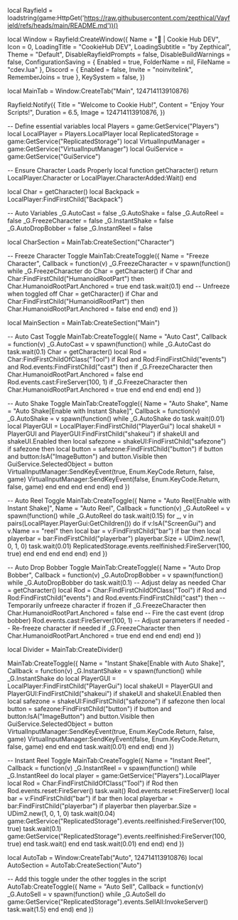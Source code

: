 local Rayfield = loadstring(game:HttpGet('https://raw.githubusercontent.com/zepthical/Vayfield/refs/heads/main/README.md'))()
 
 local Window = Rayfield:CreateWindow({
    Name = "🍪 | Cookie Hub DEV",
    Icon = 0,
    LoadingTitle = "CookieHub DEV",
    LoadingSubtitle = "by Zepthical",
    Theme = "Default",
    DisableRayfieldPrompts = false,
    DisableBuildWarnings = false,
    ConfigurationSaving = {
       Enabled = true,
       FolderName = nil,
       FileName = "cdev.lua"
    },
    Discord = {
       Enabled = false,
       Invite = "noinvitelink",
       RememberJoins = true
    },
    KeySystem = false,
 })
 
 local MainTab = Window:CreateTab("Main", 124714113910876)
 
 
 Rayfield:Notify({
    Title = "Welcome to Cookie Hub!",
    Content = "Enjoy Your Scripts!",
    Duration = 6.5,
    Image = 124714113910876,
 })
 
 -- Define essential variables
 local Players = game:GetService("Players")
 local LocalPlayer = Players.LocalPlayer
 local ReplicatedStorage = game:GetService("ReplicatedStorage")
 local VirtualInputManager = game:GetService("VirtualInputManager")
 local GuiService = game:GetService("GuiService")
 
 -- Ensure Character Loads Properly
 local function getCharacter()
    return LocalPlayer.Character or LocalPlayer.CharacterAdded:Wait()
 end
 
 local Char = getCharacter()
 local Backpack = LocalPlayer:FindFirstChild("Backpack")
 
 -- Auto Variables
 _G.AutoCast = false
 _G.AutoShake = false
 _G.AutoReel = false
 _G.FreezeCharacter = false
 _G.InstantShake = false
 _G.AutoDropBobber = false
 _G.InstantReel = false
 
 local CharSection = MainTab:CreateSection("Character")
 
 -- Freeze Character Toggle
 MainTab:CreateToggle({
    Name = "Freeze Character",
    Callback = function(v)
       _G.FreezeCharacter = v
       spawn(function()
          while _G.FreezeCharacter do
             Char = getCharacter()
             if Char and Char:FindFirstChild("HumanoidRootPart") then
                Char.HumanoidRootPart.Anchored = true
             end
             task.wait(0.1)
          end
          -- Unfreeze when toggled off
          Char = getCharacter()
          if Char and Char:FindFirstChild("HumanoidRootPart") then
             Char.HumanoidRootPart.Anchored = false
          end
       end)
    end
 })
 
 local MainSection = MainTab:CreateSection("Main")
 
 -- Auto Cast Toggle
 MainTab:CreateToggle({
    Name = "Auto Cast",
    Callback = function(v)
       _G.AutoCast = v
       spawn(function()
          while _G.AutoCast do
             task.wait(0.1)
             Char = getCharacter()
             local Rod = Char:FindFirstChildOfClass("Tool")
             if Rod and Rod:FindFirstChild("events") and Rod.events:FindFirstChild("cast") then
                if _G.FreezeCharacter then
                   Char.HumanoidRootPart.Anchored = false
                end
                Rod.events.cast:FireServer(100, 1)
                if _G.FreezeCharacter then
                   Char.HumanoidRootPart.Anchored = true
                end
             end
          end
       end)
    end
 })
 
 -- Auto Shake Toggle
 MainTab:CreateToggle({
    Name = "Auto Shake",
    Name = "Auto Shake[Enable with Instant Shake]",
    Callback = function(v)
       _G.AutoShake = v
       spawn(function()
          while _G.AutoShake do
             task.wait(0.01)
             local PlayerGUI = LocalPlayer:FindFirstChild("PlayerGui")
             local shakeUI = PlayerGUI and PlayerGUI:FindFirstChild("shakeui")
             if shakeUI and shakeUI.Enabled then
                local safezone = shakeUI:FindFirstChild("safezone")
                if safezone then
                   local button = safezone:FindFirstChild("button")
                   if button and button:IsA("ImageButton") and button.Visible then
                      GuiService.SelectedObject = button
                      VirtualInputManager:SendKeyEvent(true, Enum.KeyCode.Return, false, game)
                      VirtualInputManager:SendKeyEvent(false, Enum.KeyCode.Return, false, game)
                   end
                end
             end
          end
       end)
    end
 })
 
 -- Auto Reel Toggle
 MainTab:CreateToggle({
    Name = "Auto Reel[Enable with Instant Shake]",
    Name = "Auto Reel",
    Callback = function(v)
       _G.AutoReel = v
       spawn(function()
          while _G.AutoReel do
             task.wait(0.15)
             for _, v in pairs(LocalPlayer.PlayerGui:GetChildren()) do
                if v:IsA("ScreenGui") and v.Name == "reel" then
                   local bar = v:FindFirstChild("bar")
                   if bar then
                      local playerbar = bar:FindFirstChild("playerbar")
                      playerbar.Size = UDim2.new(1, 0, 1, 0)
                      task.wait(0.01)
                      ReplicatedStorage.events.reelfinished:FireServer(100, true)
                   end
                end
             end
          end
       end)
    end
 })
 
 
 
 
 -- Auto Drop Bobber Toggle
 MainTab:CreateToggle({
    Name = "Auto Drop Bobber",
    Callback = function(v)
       _G.AutoDropBobber = v
       spawn(function()
          while _G.AutoDropBobber do
             task.wait(0.1) -- Adjust delay as needed
             Char = getCharacter()
             local Rod = Char:FindFirstChildOfClass("Tool")
             if Rod and Rod:FindFirstChild("events") and Rod.events:FindFirstChild("cast") then
                -- Temporarily unfreeze character if frozen
                if _G.FreezeCharacter then
                   Char.HumanoidRootPart.Anchored = false
                end
                -- Fire the cast event (drop bobber)
                Rod.events.cast:FireServer(100, 1) -- Adjust parameters if needed
                -- Re-freeze character if needed
                if _G.FreezeCharacter then
                   Char.HumanoidRootPart.Anchored = true
                end
             end
          end
       end)
    end
 })
 
 local Divider = MainTab:CreateDivider()
 
 MainTab:CreateToggle({
    Name = "Instant Shake[Enable with Auto Shake]",
    Callback = function(v)
    _G.InstantShake = v
       spawn(function()
          while _G.InstantShake do
             local PlayerGUI = LocalPlayer:FindFirstChild("PlayerGui")
             local shakeUI = PlayerGUI and PlayerGUI:FindFirstChild("shakeui")
             if shakeUI and shakeUI.Enabled then
                local safezone = shakeUI:FindFirstChild("safezone")
                if safezone then
                   local button = safezone:FindFirstChild("button")
                   if button and button:IsA("ImageButton") and button.Visible then
                      GuiService.SelectedObject = button
                      VirtualInputManager:SendKeyEvent(true, Enum.KeyCode.Return, false, game)
                      VirtualInputManager:SendKeyEvent(false, Enum.KeyCode.Return, false, game)
                   end
                end
             end
             task.wait(0.01)
          end
       end)
    end
 })
 
 
 
 
 -- Instant Reel Toggle
 MainTab:CreateToggle({
    Name = "Instant Reel",
    Callback = function(v)
       _G.InstantReel = v
       spawn(function()
          while _G.InstantReel do
             local player = game:GetService("Players").LocalPlayer
             local Rod = Char:FindFirstChildOfClass("Tool")
             if Rod then
                Rod.events.reset:FireServer()
                task.wait()
                Rod.events.reset:FireServer()
                local bar = v:FindFirstChild("bar")
             if bar then
                local playerbar = bar:FindFirstChild("playerbar")
                if playerbar then
                   playerbar.Size = UDim2.new(1, 0, 1, 0)
                   task.wait(0.04)
                   game:GetService("ReplicatedStorage").events.reelfinished:FireServer(100, true)
                   task.wait(0.1)
                   game:GetService("ReplicatedStorage").events.reelfinished:FireServer(100, true)
                  end
                  task.wait()
                end
             end
             task.wait(0.01)
          end
       end)
    end
 })
 
 
 local AutoTab = Window:CreateTab("Auto", 124714113910876)
 local AutoSection = AutoTab:CreateSection("Auto")
 
 -- Add this toggle under the other toggles in the script
 AutoTab:CreateToggle({
    Name = "Auto Sell",
    Callback = function(v)
       _G.AutoSell = v
       spawn(function()
          while _G.AutoSell do
             game:GetService("ReplicatedStorage").events.SellAll:InvokeServer()
             task.wait(1.5)
          end
       end)
    end
 })
